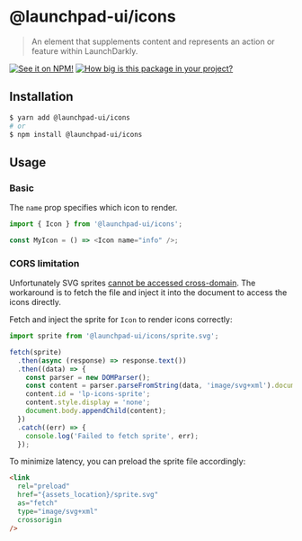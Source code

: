 # @launchpad-ui/icons

> An element that supplements content and represents an action or feature within LaunchDarkly.

[![See it on NPM!](https://img.shields.io/npm/v/@launchpad-ui/icons?style=for-the-badge)](https://www.npmjs.com/package/@launchpad-ui/icons)
[![How big is this package in your project?](https://img.shields.io/bundlephobia/minzip/@launchpad-ui/icons?style=for-the-badge)](https://bundlephobia.com/result?p=@launchpad-ui/icons)

## Installation

```sh
$ yarn add @launchpad-ui/icons
# or
$ npm install @launchpad-ui/icons
```

## Usage

### Basic

The `name` prop specifies which icon to render.

```js
import { Icon } from '@launchpad-ui/icons';

const MyIcon = () => <Icon name="info" />;
```

### CORS limitation

Unfortunately SVG sprites [cannot be accessed cross-domain](https://oreillymedia.github.io/Using_SVG/extras/ch10-cors.html). The workaround is to fetch the file and inject it into the document to access the icons directly.

Fetch and inject the sprite for `Icon` to render icons correctly:

```js
import sprite from '@launchpad-ui/icons/sprite.svg';

fetch(sprite)
  .then(async (response) => response.text())
  .then((data) => {
    const parser = new DOMParser();
    const content = parser.parseFromString(data, 'image/svg+xml').documentElement;
    content.id = 'lp-icons-sprite';
    content.style.display = 'none';
    document.body.appendChild(content);
  })
  .catch((err) => {
    console.log('Failed to fetch sprite', err);
  });
```

To minimize latency, you can preload the sprite file accordingly:

```html
<link
  rel="preload"
  href="{assets_location}/sprite.svg"
  as="fetch"
  type="image/svg+xml"
  crossorigin
/>
```
